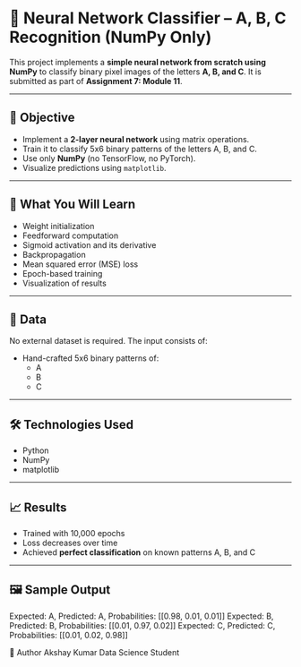 # 🧠 Neural Network Classifier – A, B, C Recognition (NumPy Only)

This project implements a **simple neural network from scratch using NumPy** to classify binary pixel images of the letters **A, B, and C**. It is submitted as part of **Assignment 7: Module 11**.

---

## 📌 Objective

- Implement a **2-layer neural network** using matrix operations.
- Train it to classify 5x6 binary patterns of the letters A, B, and C.
- Use only **NumPy** (no TensorFlow, no PyTorch).
- Visualize predictions using `matplotlib`.

---

## 🧠 What You Will Learn

- Weight initialization
- Feedforward computation
- Sigmoid activation and its derivative
- Backpropagation
- Mean squared error (MSE) loss
- Epoch-based training
- Visualization of results

---

## 🧾 Data

No external dataset is required. The input consists of:
- Hand-crafted 5x6 binary patterns of:
  - A
  - B
  - C

---

## 🛠️ Technologies Used

- Python
- NumPy
- matplotlib

---

## 📈 Results

- Trained with 10,000 epochs
- Loss decreases over time
- Achieved **perfect classification** on known patterns A, B, and C

---

## 🖼️ Sample Output
Expected: A, Predicted: A, Probabilities: [[0.98, 0.01, 0.01]]
Expected: B, Predicted: B, Probabilities: [[0.01, 0.97, 0.02]]
Expected: C, Predicted: C, Probabilities: [[0.01, 0.02, 0.98]]

👤 Author
Akshay Kumar
Data Science Student


